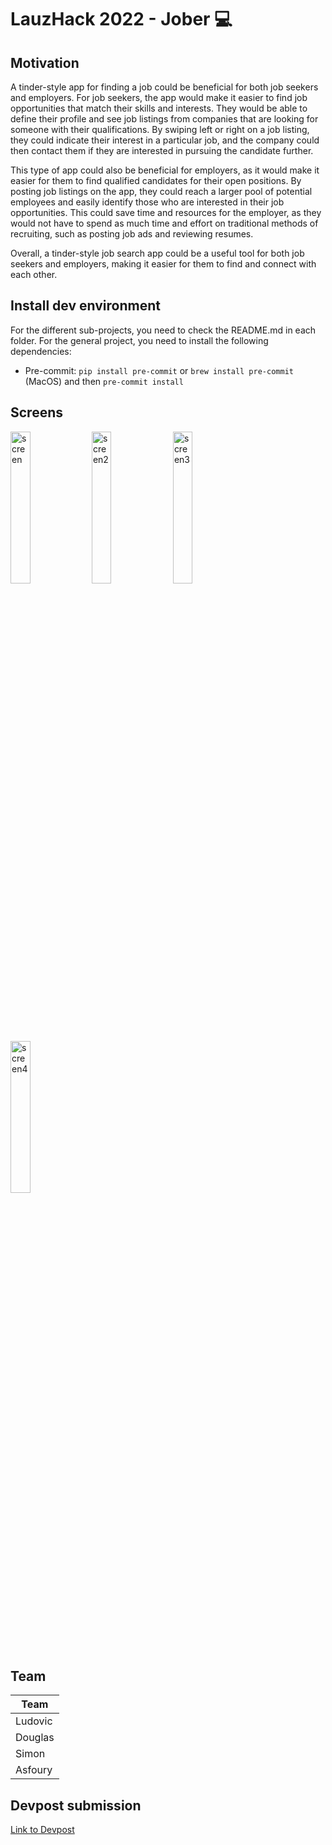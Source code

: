 # LauzHack 2022 - Jober 💻


## Motivation

A tinder-style app for finding a job could be beneficial for both job seekers and employers. For job seekers, the app would make it easier to find job opportunities that match their skills and interests. They would be able to define their profile and see job listings from companies that are looking for someone with their qualifications. By swiping left or right on a job listing, they could indicate their interest in a particular job, and the company could then contact them if they are interested in pursuing the candidate further.

This type of app could also be beneficial for employers, as it would make it easier for them to find qualified candidates for their open positions. By posting job listings on the app, they could reach a larger pool of potential employees and easily identify those who are interested in their job opportunities. This could save time and resources for the employer, as they would not have to spend as much time and effort on traditional methods of recruiting, such as posting job ads and reviewing resumes.

Overall, a tinder-style job search app could be a useful tool for both job seekers and employers, making it easier for them to find and connect with each other.


## Install dev environment
For the different sub-projects, you need to check the README.md in each folder. For the general project,
you need to install the following dependencies:

- Pre-commit: `pip install pre-commit` or `brew install pre-commit` (MacOS) and then `pre-commit install`


## Screens
<img src="https://user-images.githubusercontent.com/20269233/205486197-1a955c3d-9c51-4286-9dfd-c795c59547f4.jpeg" alt="screen" width="25%" />

<img src="https://user-images.githubusercontent.com/20269233/205486200-ad942da3-f238-4c59-be13-b138b40f23c3.jpeg" alt="screen2" width="25%" />

<img src="https://user-images.githubusercontent.com/20269233/205486202-bb2511e3-692d-4a50-bb8d-4f2d603ab6ee.jpeg" alt="screen3"  width="25%" />

<img src="https://user-images.githubusercontent.com/20269233/205486205-073f351f-a54f-4ba1-829e-980835222c4f.jpeg" alt="screen4" width="25%" />



## Team

| Team        |
| ----------- |
| Ludovic      |
| Douglas   |
| Simon   | 
| Asfoury   |


## Devpost submission

[Link to Devpost](https://devpost.com/software/jober-19oneh)


